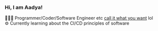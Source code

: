 ### Hi, I am Aadya!

👩🏻‍💻 Programmer/Coder/Software Engineer etc [call it what you want](https://www.youtube.com/watch?v=V54CEElTF_U) lol<br/>
⚙️ Currently learning about the CI/CD principles of software  <br/>




<!--
📈 My GitHub Stats! <br/>
![My GitHub Stats](https://github-readme-stats.vercel.app/api?username=AadyaTiwari&theme=cobalt_icons=true)
-->

<!--
**AadyaTiwari/AadyaTiwari** is a ✨ _special_ ✨ repository because its `README.md` (this file) appears on your GitHub profile.

Here are some ideas to get you started:

- 🔭 I’m currently working on ...
- 🌱 I’m currently learning ...
- 👯 I’m looking to collaborate on ...
- 🤔 I’m looking for help with ...
- 💬 Ask me about ...
- 📫 How to reach me: ...
- 😄 Pronouns: ...
- ⚡ Fun fact: ...
-->
